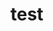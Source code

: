 # test   
     
      
           
          
               
               
       
      
    
      
 
